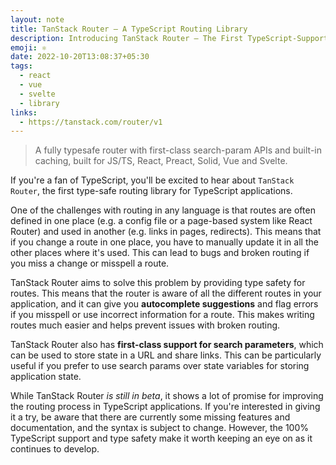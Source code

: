```yaml
---
layout: note
title: TanStack Router – A TypeScript Routing Library
description: Introducing TanStack Router – The First TypeScript-Supported Routing Library
emoji: ⚛️
date: 2022-10-20T13:08:37+05:30
tags:
  - react
  - vue
  - svelte
  - library
links:
  - https://tanstack.com/router/v1
---
```


> A fully typesafe router with first-class search-param APIs and built-in caching, built for JS/TS, React, Preact, Solid, Vue and Svelte.

If you're a fan of TypeScript, you'll be excited to hear about `TanStack Router`, the first type-safe routing library for TypeScript applications.

One of the challenges with routing in any language is that routes are often defined in one place (e.g. a config file or a page-based system like React Router) and used in another (e.g. links in pages, redirects). This means that if you change a route in one place, you have to manually update it in all the other places where it's used. This can lead to bugs and broken routing if you miss a change or misspell a route.

TanStack Router aims to solve this problem by providing type safety for routes. This means that the router is aware of all the different routes in your application, and it can give you **autocomplete suggestions** and flag errors if you misspell or use incorrect information for a route. This makes writing routes much easier and helps prevent issues with broken routing.

TanStack Router also has **first-class support for search parameters**, which can be used to store state in a URL and share links. This can be particularly useful if you prefer to use search params over state variables for storing application state.

While TanStack Router _is still in beta_, it shows a lot of promise for improving the routing process in TypeScript applications. If you're interested in giving it a try, be aware that there are currently some missing features and documentation, and the syntax is subject to change. However, the 100% TypeScript support and type safety make it worth keeping an eye on as it continues to develop.
